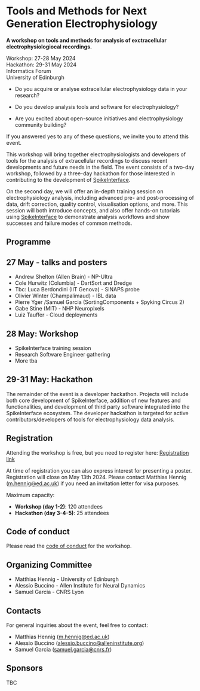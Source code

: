 # Tools and Methods for Next Generation Electrophysiology

**A workshop on tools and methods for analysis of exctracellular electrophysiologiocal recordings.**

Workshop: 27-28 May 2024 <br />
Hackathon: 29-31 May 2024 <br />
Informatics Forum <br />
University of Edinburgh 

* Do you acquire or analyse extracellular electrophysiology data in your research? 

* Do you develop analysis tools and software for electrophysiology?

* Are you excited about open-source initiatives and electrophysiology community building?

If you answered yes to any of these questions, we invite you to attend this event.

This workshop will bring together electrophysiologists and developers of tools for the analysis of extracellular recordings to discuss recent developments and future needs in the field. The event 
consists of a two-day workshop, followed by a three-day hackathon for those interested in contributing to the development of [SpikeInterface](https://spikeinterface.readthedocs.io/en/latest/).

On the second day, we will offer an in-depth training session on electrophysiology analysis, including advanced pre- and post-processing of data, drift correction, quality control, visualisation options, and more. This session will both introduce concepts, and also offer hands-on tutorials using [SpikeInterface](https://spikeinterface.readthedocs.io/en/latest/) to demonstrate analysis workflows and show successes and failure modes of common methods.

## Programme

27 May - talks and posters
--------------------------

- Andrew Shelton (Allen Brain) - NP-Ultra
- Cole Hurwitz (Columbia) - DartSort and Dredge
- Tbc: Luca Berdondini (IIT Genova) - SiNAPS probe
- Olivier Winter (Champalimaud) - IBL data
- Pierre Yger /Samuel Garcia (SortingComponents + Spyking Circus 2)
- Gabe Stine (MIT) - NHP Neuropixels
- Luiz Tauffer - Cloud deployments


28 May: Workshop
----------------

- SpikeInterface training session
- Research Software Engineer gathering
- More tba

29-31 May: Hackathon
--------------------

The remainder of the event is a developer hackathon. Projects will include both core development of SpikeInterface, addition of new features and functionalities, and development of third party software integrated into the SpikeInterface ecosystem. The developer hackathon is targeted for active contributors/developers of tools for electrophysiology data analysis.

## Registration

Attending the workshop is free, but you need to register here:
[Registration link](https://forms.gle/iaBgEuw24wzzhJpF8)

At time of registration you can also express interest for presenting a poster. Registration will close on May 13th 2024. Please contact Matthias Hennig (m.hennig@ed.ac.uk) if you need an invitation letter for visa purposes.

Maximum capacity:
* **Workshop (day 1-2)**: 120 attendees
* **Hackathon (day 3-4-5)**: 25 attendees

## Code of conduct

Please read the [code of conduct](code-of-conduct/) for the workshop.

## Organizing Committee

* Matthias Hennig - University of Edinburgh
* Alessio Buccino - Allen Institute for Neural Dynamics
* Samuel Garcia - CNRS Lyon


## Contacts

For general inquiries about the event, feel free to contact:
* Matthias Hennig (m.hennig@ed.ac.uk) 
* Alessio Buccino (alessio.buccino@alleninstitute.org)
* Samuel Garcia (samuel.garcia@cnrs.fr)

## Sponsors

TBC
